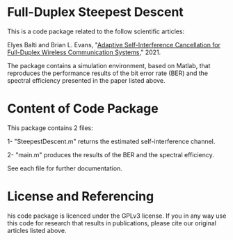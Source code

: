 # Full-Duplex Steepest Descent
This is a code package related to the follow scientific articles:

Elyes Balti and Brian L. Evans, "[Adaptive Self-Interference Cancellation for Full-Duplex Wireless Communication Systems](https://arxiv.org/abs/2104.01504)," 2021.

The package contains a simulation environment, based on Matlab, that reproduces the performance results of the bit error rate (BER) and the spectral efficiency presented in the paper listed above.

# Content of Code Package
This package contains 2 files:

1- "SteepestDescent.m" returns the estimated self-interference channel.

2- "main.m" produces the results of the BER and the spectral efficiency.

See each file for further documentation.

# License and Referencing
his code package is licenced under the GPLv3 license. If you in any way use this code for research that results in publications, please cite our original articles listed above. 
